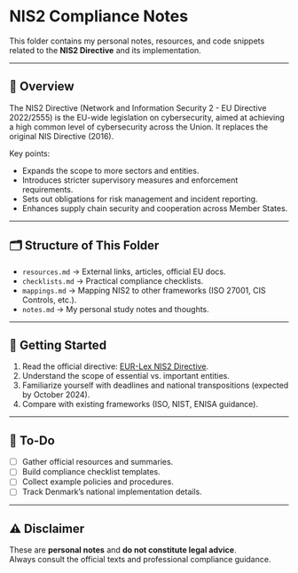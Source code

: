 # NIS2 Compliance Notes

This folder contains my personal notes, resources, and code snippets related to the **NIS2 Directive** and its implementation.

---

## 📖 Overview
The NIS2 Directive (Network and Information Security 2 - EU Directive 2022/2555) is the EU-wide legislation on cybersecurity, aimed at achieving a high common level of cybersecurity across the Union. It replaces the original NIS Directive (2016).

Key points:
- Expands the scope to more sectors and entities.
- Introduces stricter supervisory measures and enforcement requirements.
- Sets out obligations for risk management and incident reporting.
- Enhances supply chain security and cooperation across Member States.

---

## 🗂️ Structure of This Folder
- `resources.md` → External links, articles, official EU docs.
- `checklists.md` → Practical compliance checklists.
- `mappings.md` → Mapping NIS2 to other frameworks (ISO 27001, CIS Controls, etc.).
- `notes.md` → My personal study notes and thoughts.

---

## 🚀 Getting Started
1. Read the official directive: [EUR-Lex NIS2 Directive](https://eur-lex.europa.eu/legal-content/EN/TXT/?uri=CELEX%3A32022L2555).
2. Understand the scope of essential vs. important entities.
3. Familiarize yourself with deadlines and national transpositions (expected by October 2024).
4. Compare with existing frameworks (ISO, NIST, ENISA guidance).

---

## 📌 To-Do
- [ ] Gather official resources and summaries.
- [ ] Build compliance checklist templates.
- [ ] Collect example policies and procedures.
- [ ] Track Denmark’s national implementation details.

---

## ⚠️ Disclaimer
These are **personal notes** and **do not constitute legal advice**.  
Always consult the official texts and professional compliance guidance.
